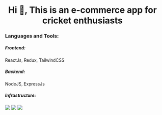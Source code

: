 <h1 align="center">Hi 👋, This is an e-commerce app for cricket enthusiasts</h1>

</p>

<h3 align="left">Languages and Tools:</h3>
<h5>Frontend:</h5>
<p align="left"> ReactJs, Redux, TailwindCSS</p>
<h5>Backend:</h5>
<p align="left"> NodeJS, ExpressJs</p>
<h5>Infrastructure:</h5>
<p align="left> MySql</p>

<img src="https://github.com/mudit3113/estore/assets/116980345/b6883fb1-fb0c-42d3-8f7a-8149878eed51"></img>
<img src="https://github.com/mudit3113/estore/assets/116980345/57002121-c7cb-43ed-9cda-c2d1ccf009bf"></img>
<img src="https://github.com/mudit3113/estore/assets/116980345/521ab0d0-7c78-40fc-b006-001494efd0b8"></img>
<img src="https://github.com/mudit3113/estore/assets/116980345/ab51473a-1df7-40db-9208-82a14679c2ef"></img>


